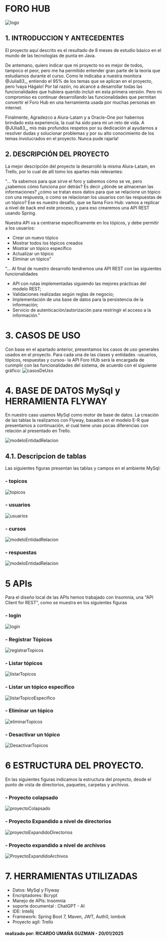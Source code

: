 # FORO HUB 
![logo](/tools/images/foro1.png)

## 1. INTRODUCCION Y ANTECEDENTES

El proyecto aquí descrito es el resultado de 8 meses de estudio básico en el 
mundo de las  tecnologías de punta en Java.

De antemano, quiero indicar que mi proyecto no es mejor de todos, tampoco el peor, pero me 
ha permitido entender gran parte de la teoría que estudiamos durante el curso. Como 
le indicaba a nuestra monitora @Julia83_, entiendo el 95% de los temas que se aplican en el proyecto,
pero !vaya Hágalo!
Por tal razón, no alcancé a desarrollar todas las funcionalidades que hubiera querido incluír
en esta primera versión. Pero mi compromiso es continuar desarrollando las funcionalidades que 
permitan convertir el Foro Hub en una herramienta usada por muchas personas en internet.

Finalmente, Agradezco a Alura-Latam y a Oracle-One por habernos brindado esta experiencia,
la cual ha sido para mi un reto de vida. A @JUlia83_, mis más profundos respetos por su 
dedicación al ayudarnos a resolver dudas y solucionar problemas y por su alto conocimiento de los temas
involucrados en el proyecto. Nunca pude rajarla!


## 2. DESCRIPCIÓN DEL PROYECTO

La mejor descripción del proyecto la desarrolló la misma Alura-Latam, en Trello, por lo cual 
de allí tomo los apartes más relevantes:

"... Ya sabemos para que sirve el foro y sabemos cómo se ve, pero ¿sabemos cómo funciona por detrás? 
Es decir ¿dónde se almacenan las informaciones? ¿cómo se tratan esos datos para que se relacione un tópico con una respuesta, 
o como se relacionan los usuarios con las respuestas de un tópico?
Ese es nuestro desafío, que se llama Foro Hub: vamos a replicar a nivel de back end este proceso, y para eso crearemos una 
API REST usando Spring.

Nuestra API va a centrarse específicamente en los tópicos, y debe permitir a los usuarios:
- Crear un nuevo tópico
- Mostrar todos los tópicos creados
- Mostrar un tópico específico
- Actualizar un tópico
- Eliminar un tópico"

"... Al final de nuestro desarrollo tendremos una API REST con las siguientes funcionalidades
- API con rutas implementadas siguiendo las mejores prácticas del modelo REST;
- Validaciones realizadas según reglas de negocio;
- Implementación de una base de datos para la persistencia de la información;
- Servicio de autenticación/autorización para restringir el acceso a la información."

# 3. CASOS DE USO

Con base en el apartado anterior, presentamos los casos de uso generales usados en el proyecto.
Para cada una de las clases y entidades -usuarios, tópicos, respuestas y cursos- la 
API Foro HUb será la encargada de cunmplir con las funcionalidades del sistema, de acuerdo con
el siguiente gráfico:
![casosDeUso](/tools/images/DiagramaCasosUsoGeneral.png)

# 4. BASE DE DATOS MySql y  HERRAMIENTA FLYWAY

En nuestro caso usamos MySql como motor de base de datos. La creación de las tablas la realizamos
con  Flyway, basados en el modelo E-R que presentamos a continuación, el cual tiene unas pocas
diferencias con relación al presentado en Trello.

![modeloEntidadRelacion](/tools/images/DiagramaEntidadRelacionV6.png)

## 4.1. Descripcion de tablas

Las siguientes figuras presentan las tablas y campos en el ambiente MySql:

### - **topicos**

![topicos](/tools/images/DescripcionTablaTopicos.png)

### - **usuarios**

![usuarios](/tools/images/DescripcionTablaUsuarios.png)

### - **cursos**

![modeloEntidadRelacion](/tools/images/DescripcionTablaCursos.png)

### - **respuestas**

![modeloEntidadRelacion](/tools/images/DescripcionTablaRespuestas.png)

# 5 APIs

Para el diseño local de las APIs hemos trabajado con Insomnia, una 
"API Client for REST", como se muestra en los siguientes figuras


### - **login**

![login](/tools/images/InsomniaLogin.png)

### - **Registrar Tópicos**

![registrarTopicos](/tools/images/InsomniaPostRegistrarTopicos1.png)

### - **Listar tópicos**

![listarTopicos](/tools/images/insomniaGetListadoTopicos.png)

### - **Listar un tópico específico**

![listarTopicoEspecifico](/tools/images/insomniaGetListarUnTopicoEspecífico.png)

### - **Eliminar un tópico**

![eliminarTopicos](/tools/images/InsomniaEliminarTopicos.png)

### - **Desactivar  un tópico**

![DesactivarTopicos](/tools/images/InsomniaDesactivarTopicos.png)

# 6 ESTRUCTURA DEL PROYECTO.

En las siguientes figuras indicamos la estructura del proyecto, desde
el punto de vista de directorios, paquetes, carpetas y archivos.

### - **Proyecto colapsado**

![proyectoColapsado](/tools/images/ProyectoColapsado.png)


### - **Proyecto Expandido a nivel de directorios**

![proyectoExpandidoDirectorios](/tools/images/ProyectoExpandido1.png)


### - **Proyecto expandido a nivel de archivos**

![ProyectoExpandidoArchivos](/tools/images/ProyectoExpandido2.png)

# 7. HERRAMIENTAS UTILIZADAS

 - Datos: MySql y Flyway
 - Encriptadores: Bcrypt
 - Manejo de APIs: Insomnia
 - soporte documental : ChatGPT - AI
 - IDE: Intellij
 - Framework: Spring Boot 7, Maven, JWT, Auth0, lombok
 - Proyecto agil: Trello


#### realizado por: RICARDO UMAÑA GUZMAN - 20/01/2025